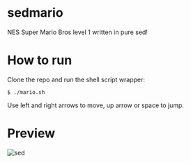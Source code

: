# sedmario
NES Super Mario Bros level 1 written in pure sed!

# How to run

Clone the repo and run the shell script wrapper:
```
$ ./mario.sh
```

Use left and right arrows to move, up arrow or space to jump.

# Preview
![sed](https://media.giphy.com/media/v1.Y2lkPTc5MGI3NjExaWN2NmFsZzM1emo0ajVwa25hY2FtNXI1Y2sxMDNxYzBxdXRlbTZ0dyZlcD12MV9pbnRlcm5hbF9naWZfYnlfaWQmY3Q9Zw/v5hpawf0kYERgHR9Fg/giphy.gif)
